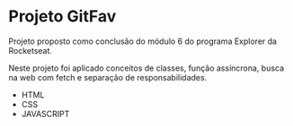 # Projeto GitFav

Projeto proposto como conclusão do módulo 6 do programa Explorer da Rocketseat.

Neste projeto foi aplicado conceitos de classes, função assíncrona, busca na web com fetch e separação de responsabilidades.

- HTML
- CSS 
- JAVASCRIPT
